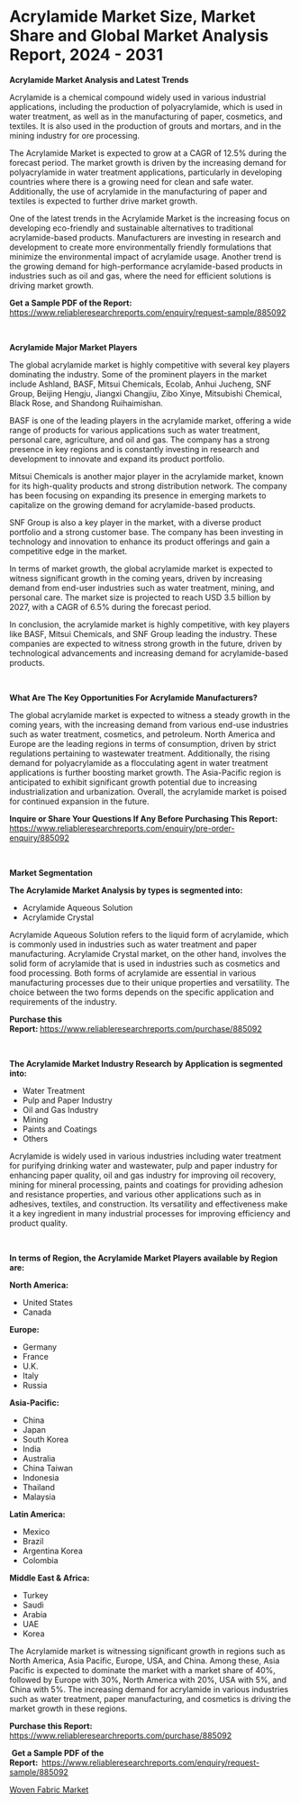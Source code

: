 <p><h1>Acrylamide Market Size, Market Share and Global Market Analysis Report, 2024 - 2031</h1></p><p><strong>Acrylamide Market Analysis and Latest Trends</strong></p>
<p><p>Acrylamide is a chemical compound widely used in various industrial applications, including the production of polyacrylamide, which is used in water treatment, as well as in the manufacturing of paper, cosmetics, and textiles. It is also used in the production of grouts and mortars, and in the mining industry for ore processing. </p><p>The Acrylamide Market is expected to grow at a CAGR of 12.5% during the forecast period. The market growth is driven by the increasing demand for polyacrylamide in water treatment applications, particularly in developing countries where there is a growing need for clean and safe water. Additionally, the use of acrylamide in the manufacturing of paper and textiles is expected to further drive market growth.</p><p>One of the latest trends in the Acrylamide Market is the increasing focus on developing eco-friendly and sustainable alternatives to traditional acrylamide-based products. Manufacturers are investing in research and development to create more environmentally friendly formulations that minimize the environmental impact of acrylamide usage. Another trend is the growing demand for high-performance acrylamide-based products in industries such as oil and gas, where the need for efficient solutions is driving market growth.</p></p>
<p><strong>Get a Sample PDF of the Report:&nbsp;</strong> <a href="https://www.reliableresearchreports.com/enquiry/request-sample/885092">https://www.reliableresearchreports.com/enquiry/request-sample/885092</a></p>
<p>&nbsp;</p>
<p><strong>Acrylamide Major Market Players</strong></p>
<p><p>The global acrylamide market is highly competitive with several key players dominating the industry. Some of the prominent players in the market include Ashland, BASF, Mitsui Chemicals, Ecolab, Anhui Jucheng, SNF Group, Beijing Hengju, Jiangxi Changjiu, Zibo Xinye, Mitsubishi Chemical, Black Rose, and Shandong Ruihaimishan. </p><p>BASF is one of the leading players in the acrylamide market, offering a wide range of products for various applications such as water treatment, personal care, agriculture, and oil and gas. The company has a strong presence in key regions and is constantly investing in research and development to innovate and expand its product portfolio.</p><p>Mitsui Chemicals is another major player in the acrylamide market, known for its high-quality products and strong distribution network. The company has been focusing on expanding its presence in emerging markets to capitalize on the growing demand for acrylamide-based products.</p><p>SNF Group is also a key player in the market, with a diverse product portfolio and a strong customer base. The company has been investing in technology and innovation to enhance its product offerings and gain a competitive edge in the market.</p><p>In terms of market growth, the global acrylamide market is expected to witness significant growth in the coming years, driven by increasing demand from end-user industries such as water treatment, mining, and personal care. The market size is projected to reach USD 3.5 billion by 2027, with a CAGR of 6.5% during the forecast period.</p><p>In conclusion, the acrylamide market is highly competitive, with key players like BASF, Mitsui Chemicals, and SNF Group leading the industry. These companies are expected to witness strong growth in the future, driven by technological advancements and increasing demand for acrylamide-based products.</p></p>
<p>&nbsp;</p>
<p><strong>What Are The Key Opportunities For Acrylamide Manufacturers?</strong></p>
<p><p>The global acrylamide market is expected to witness a steady growth in the coming years, with the increasing demand from various end-use industries such as water treatment, cosmetics, and petroleum. North America and Europe are the leading regions in terms of consumption, driven by strict regulations pertaining to wastewater treatment. Additionally, the rising demand for polyacrylamide as a flocculating agent in water treatment applications is further boosting market growth. The Asia-Pacific region is anticipated to exhibit significant growth potential due to increasing industrialization and urbanization. Overall, the acrylamide market is poised for continued expansion in the future.</p></p>
<p><strong>Inquire or Share Your Questions If Any Before Purchasing This Report:</strong> <a href="https://www.reliableresearchreports.com/enquiry/pre-order-enquiry/885092">https://www.reliableresearchreports.com/enquiry/pre-order-enquiry/885092</a></p>
<p>&nbsp;</p>
<p><strong>Market Segmentation</strong></p>
<p><strong>The Acrylamide Market Analysis by types is segmented into:</strong></p>
<p><ul><li>Acrylamide Aqueous Solution</li><li>Acrylamide Crystal</li></ul></p>
<p><p>Acrylamide Aqueous Solution refers to the liquid form of acrylamide, which is commonly used in industries such as water treatment and paper manufacturing. Acrylamide Crystal market, on the other hand, involves the solid form of acrylamide that is used in industries such as cosmetics and food processing. Both forms of acrylamide are essential in various manufacturing processes due to their unique properties and versatility. The choice between the two forms depends on the specific application and requirements of the industry.</p></p>
<p><strong>Purchase this Report:&nbsp;</strong><a href="https://www.reliableresearchreports.com/purchase/885092">https://www.reliableresearchreports.com/purchase/885092</a></p>
<p>&nbsp;</p>
<p><strong>The Acrylamide Market Industry Research by Application is segmented into:</strong></p>
<p><ul><li>Water Treatment</li><li>Pulp and Paper Industry</li><li>Oil and Gas Industry</li><li>Mining</li><li>Paints and Coatings</li><li>Others</li></ul></p>
<p><p>Acrylamide is widely used in various industries including water treatment for purifying drinking water and wastewater, pulp and paper industry for enhancing paper quality, oil and gas industry for improving oil recovery, mining for mineral processing, paints and coatings for providing adhesion and resistance properties, and various other applications such as in adhesives, textiles, and construction. Its versatility and effectiveness make it a key ingredient in many industrial processes for improving efficiency and product quality.</p></p>
<p>&nbsp;</p>
<p><strong>In terms of Region, the Acrylamide Market Players available by Region are:</strong></p>
<p>
    <p> <strong> North America: </strong>
        <ul>
            <li>United States</li>
            <li>Canada</li>
        </ul>
        </p> 
    <p> <strong> Europe: </strong>
        <ul>
            <li>Germany</li>
            <li>France</li>
            <li>U.K.</li>
            <li>Italy</li>
            <li>Russia</li>
        </ul>
        </p> 
    <p> <strong> Asia-Pacific: </strong>
        <ul>
            <li>China</li>
            <li>Japan</li>
            <li>South Korea</li>
            <li>India</li>
            <li>Australia</li>
            <li>China Taiwan</li>
            <li>Indonesia</li>
            <li>Thailand</li>
            <li>Malaysia</li>
        </ul>
        </p> 
    <p> <strong> Latin America: </strong>
        <ul>
            <li>Mexico</li>
            <li>Brazil</li>
            <li>Argentina Korea</li>
            <li>Colombia</li>
        </ul>
        </p> 
    <p> <strong> Middle East & Africa: </strong>
        <ul>
            <li>Turkey</li>
            <li>Saudi</li>
            <li>Arabia</li>
            <li>UAE</li>
            <li>Korea</li>
        </ul>
    </p>
    </p>
<p><p>The Acrylamide market is witnessing significant growth in regions such as North America, Asia Pacific, Europe, USA, and China. Among these, Asia Pacific is expected to dominate the market with a market share of 40%, followed by Europe with 30%, North America with 20%, USA with 5%, and China with 5%. The increasing demand for acrylamide in various industries such as water treatment, paper manufacturing, and cosmetics is driving the market growth in these regions.</p></p>
<p><strong>Purchase this Report: </strong><a href="https://www.reliableresearchreports.com/purchase/885092">https://www.reliableresearchreports.com/purchase/885092</a></p>
<p>&nbsp;<strong>Get a Sample PDF of the Report:&nbsp;&nbsp;</strong><a href="https://www.reliableresearchreports.com/enquiry/request-sample/885092">https://www.reliableresearchreports.com/enquiry/request-sample/885092</a></p>
<p><strong></strong></p>
<p><p><a href="https://github.com/Sinjinluong3e0awx2m195k76/Market-Research-Report-List-1/blob/main/woven-fabric-market.md">Woven Fabric Market</a></p></p>